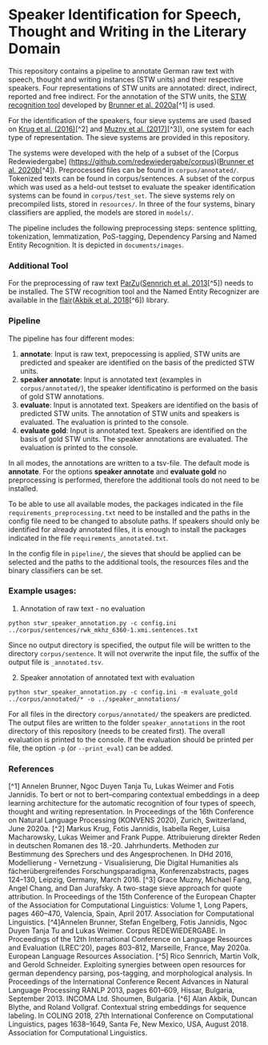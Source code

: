 # Speaker Identification for Speech, Thought and Writing in the Literary Domain

This repository contains a pipeline to annotate German raw text with speech, thought and writing instances (STW units) and their respective speakers. Four representations of STW units are annotated: direct, indirect, reported and free indirect. For the annotation of the STW units, the [STW recognition tool](https://github.com/redewiedergabe/tagger) developed by [Brunner et al. 2020a](http://ceur-ws.org/Vol-2624/paper5.pdf)[^1] is used.

For the identification of the speakers, four sieve systems are used (based on [Krug et al. (2016)](https://dhd2016.de/abstracts/vortr%C3%A4ge-040.html)[^2] and [Muzny et al. (2017)](https://aclanthology.org/E17-1044.pdf)[^3]), one system for each type of representation. The sieve systems are provided in this repository. 

The systems were developed with the help of a subset of the [Corpus Redewiedergabe] (https://github.com/redewiedergabe/corpus)([Brunner et al. 2020b](https://aclanthology.org/2020.lrec-1.100.pdf)[^4]). Preprocessed files can be found in `corpus/annotated/`. Tokenized texts can be found in corpus/sentences.
A subset of the corpus which was used as a held-out testset to evaluate the speaker identification systems can be found in `corpus/test_set`. 
The sieve systems rely on precompiled lists, stored in `resources/`. In three of the four systems, binary classifiers are applied, the models are stored in `models/`.  

The pipeline includes the following preprocessing steps: sentence splitting, tokenization,  lemmatization, PoS-tagging, Dependency Parsing and Named Entity Recognition. It is depicted in `documents/images`. 


### Additional Tool
For the preprocessing of raw text [ParZu](https://github.com/rsennrich/ParZu)([Sennrich et al. 2013](https://aclanthology.org/R13-1079.pdf)[^5]) needs to be installed. The STW recognition tool and the Named Entity Recognizer are available in the [flair](https://github.com/flairNLP/flair)([Akbik et al. 2018](http://aclanthology.lst.uni-saarland.de/C18-1139.pdf)[^6]) library. 


### Pipeline
The pipeline has four different modes:
1. __annotate__: Input is raw text, prepocessing is applied, STW units are predicted and speaker are identified on the basis of the predicted STW units.  
2. __speaker annotate__: Input is annotated text (examples in `corpus/annotated/`), the speaker identificatino is performed on the basis of gold STW annotations. 
3. __evaluate__: Input is annotated text. Speakers are identified on the basis of predicted STW units. The annotation of STW units and speakers is evaluated. The evaluation is printed to the console. 
4. __evaluate gold__: Input is annotated text. Speakers are identified on the basis of gold STW units. The speaker annotations are evaluated. The evaluation is printed to the console.

In all modes, the annotations are written to a tsv-file. The default mode is __annotate__. 
For the options __speaker annotate__ and __evaluate gold__ no preprocessing is performed, therefore the additional tools do not need to be installed. 

To be able to use all available modes, the packages indicated in the file `requirements_preprocessing.txt` need to be installed and the paths in the config file need to be changed to absolute paths. If speakers should only be identified for already annotated files, it is enough to install the packages indicated in the file `requirements_annotated.txt`. 

In the config file in `pipeline/`, the sieves that should be applied can be selected and the paths to the additional tools, the resources files and the binary classifiers can be set. 

### Example usages:

1. Annotation of raw text - no evaluation
```
python stwr_speaker_annotation.py -c config.ini ../corpus/sentences/rwk_mkhz_6360-1.xmi.sentences.txt
```
Since no output directory is specified, the output file will be written to the directory `corpus/sentence`. It will not overwrite the input file, the suffix of the output file is `_annotated.tsv`.

2. Speaker annotation of annotated text with evaluation
```
python stwr_speaker_annotation.py -c config.ini -m evaluate_gold ../corpus/annotated/* -o ../speaker_annotations/
```
For all files in the directory `corpus/annotated/` the speakers are predicted. The output files are written to the folder `speaker_annotations` in the root directory of this repository (needs to be created first). The overall evaluation is printed to the console. If the evaluation should be printed per file, the option `-p` (or `--print_eval`) can be added. 

### References 

[^1] Annelen Brunner, Ngoc Duyen Tanja Tu, Lukas Weimer and Fotis Jannidis. To bert or not to bert–comparing contextual embeddings in a deep learning architecture for the automatic recognition of four types of speech, thought and writing representation. In Proceedings of the 16th Conference on Natural Language Processing (KONVENS 2020), Zurich, Switzerland, June 2020a. 
[^2] Markus Krug, Fotis Jannidis, Isabella Reger, Luisa Macharowsky, Lukas Weimer and Frank Puppe. Attribuierung direkter Reden in deutschen Romanen des 18.-20. Jahrhunderts. Methoden zur Bestimmung des Sprechers und des Angesprochenen. In DHd 2016, Modellierung - Vernetzung - Visualisierung, Die Digital Humanities als fächerübergreifendes Forschungsparadigma, Konferenzabstracts, pages 124–130, Leipzig, Germany, March 2016. 
[^3] Grace Muzny, Michael Fang, Angel Chang, and Dan Jurafsky. A two-stage sieve approach for quote attribution. In Proceedings of the 15th Conference of the European Chapter of the Association for Computational Linguistics: Volume 1, Long Papers, pages 460–470, Valencia, Spain, April 2017. Association for Computational Linguistics.
[^4]Annelen Brunner, Stefan Engelberg, Fotis Jannidis, Ngoc Duyen Tanja Tu and Lukas Weimer. Corpus REDEWIEDERGABE. In Proceedings of the 12th International Conference on Language Resources and Evaluation (LREC’20), pages 803–812, Marseille, France, May 2020a. European Language Resources Association. 
[^5] Rico Sennrich, Martin Volk, and Gerold Schneider. Exploiting synergies between open resources for german dependency parsing, pos-tagging, and morphological analysis. In Proceedings of the International Conference Recent Advances in Natural Language Processing RANLP 2013, pages 601–609, Hissar, Bulgaria, September 2013. INCOMA Ltd. Shoumen, Bulgaria. 
[^6] Alan Akbik, Duncan Blythe, and Roland Vollgraf. Contextual string embeddings for sequence labeling. In COLING 2018, 27th International Conference on Computational Linguistics, pages 1638–1649, Santa Fe, New Mexico, USA, August 2018. Association for Computational Linguistics.
